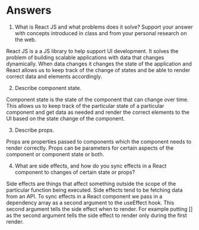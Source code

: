 # Answers

1. What is React JS and what problems does it solve? Support your answer with concepts introduced in class and from your personal research on the web.

React JS is a a JS library to help support UI development. It solves the problem of building scalable applications with data that changes dynamically. When data changes it changes the state of the application and React allows us to keep track of the change of states and be able to render correct data and elements accordingly. 

2. Describe component state.

Component state is the state of the component that can change over time. This allows us to keep track of the particular state of a particular component and get data as needed and render the correct elements to the UI based on the state change of the component. 

3. Describe props.

Props are properties passed to components which the component needs to render correctly. Props can be parameters for certain aspects of the component or component state or both. 

4. What are side effects, and how do you sync effects in a React component to changes of certain state or props?

Side effects are things that affect something outside the scope of the particular function being executed. Side effects tend to be fetching data from an API. To sync effects in a React component we pass in a dependency array as a second argument to the useEffect hook. This second argument tells the side effect when to render. For example putting [] as the second argument tells the side effect to render only during the first render. 